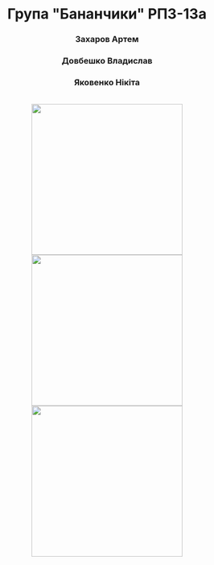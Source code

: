 
<h1 align='center'>
  Група "Бананчики" РПЗ-13а
</h1>

<div align='center'>
  <h3>Захаров Артем</h3>
  <h3>Довбешко Владислав</h3>
  <h3>Яковенко Нікіта</h3>
</div>
<br/>
<div align="center" display="flex">
    <img width="300px" src="https://avatars.githubusercontent.com/u/55618462?v=4" />
    <img width="300px" src="https://avatars.githubusercontent.com/u/158164451?v=4" />   
    <img width="300px" src="https://avatars.githubusercontent.com/u/158165065?v=4" />
</div>
